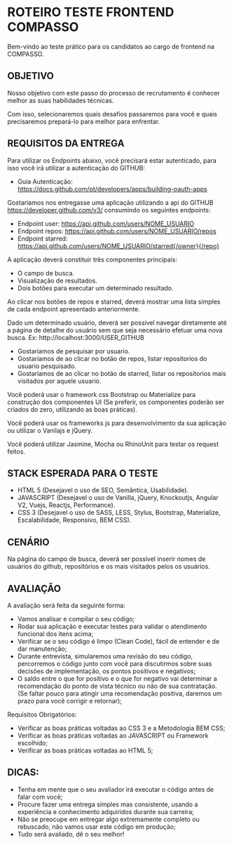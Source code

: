 # ROTEIRO TESTE FRONTEND COMPASSO

Bem-vindo ao teste prático para os candidatos ao cargo de frontend na COMPASSO.


## OBJETIVO

Nosso objetivo com este passo do processo de recrutamento é conhecer melhor as suas habilidades técnicas.

Com isso, selecionaremos quais desafios passaremos para você e quais precisaremos prepará-lo para melhor para enfrentar.


## REQUISITOS DA ENTREGA

Para utilizar os Endpoints abaixo, você precisará estar autenticado, para isso você irá utilizar a autenticação do GITHUB:
- Guia Autenticação: https://docs.github.com/pt/developers/apps/building-oauth-apps

Gostaríamos nos entregasse uma aplicação utilizando a api do GITHUB https://developer.github.com/v3/ consumindo os seguintes endpoints:
- Endpoint user: https://api.github.com/users/NOME_USUARIO
- Endpoint repos: https://api.github.com/users/NOME_USUARIO/repos
- Endpoint starred: https://api.github.com/users/NOME_USUARIO/starred{/owner}{/repo}

A aplicação deverá constituir três componentes principais: 
- O campo de busca.
- Visualização de resultados.
- Dois botões para executar um determinado resultado.

Ao clicar nos botões de repos e starred, deverá mostrar uma lista simples de cada endpoint
apresentado anteriormente.

Dado um determinado usuário, deverá ser possível navegar diretamente até a página de
detalhe do usuário sem que seja necessário efetuar uma nova busca. Ex: http://localhost:3000/USER_GITHUB

- Gostariamos de pesquisar por usuario.
- Gostariamos de ao clicar no botão de repos, listar repositorios do usuario pesquisado.
- Gostariamos de ao clicar no botão de starred, listar os repositorios mais visitados por aquele usuario.

Você poderá usar o framework css Bootstrap ou Materialize para construção dos componentes UI (Se preferir, os componentes poderão ser criados do zero, utilizando as boas práticas).

Você poderá usar os frameworks js para desenvolvimento da sua aplicação ou utilizar o Vanilajs e jQuery.

Você poderá utilizar Jasmine, Mocha ou RhinoUnit para testar os request feitos.



## STACK ESPERADA PARA O TESTE

- HTML 5 (Desejavel o uso de SEO, Semãntica, Usabilidade).
- JAVASCRIPT (Desejavel o uso de Vanilla, jQuery, Knockoutjs, Angular V2, Vuejs, Reactjs, Performance).
- CSS 3 (Desejavel o uso de SASS, LESS, Stylus, Bootstrap, Materialize, Escalabilidade, Responsivo, BEM CSS).



## CENÁRIO

Na página do campo de busca, deverá ser possível inserir nomes de usuários do github, repositórios e os mais visitados pelos os usuários.



## AVALIAÇÃO

A avaliação será feita da seguinte forma:

- Vamos analisar e compilar o seu código;
- Rodar sua aplicação e executar testes para validar o atendimento funcional dos itens acima;
- Verificar se o seu código é limpo (Clean Code), fácil de entender e de dar manutenção;
- Durante entrevista, simularemos uma revisão do seu código, percorremos o código junto com você para discutirmos sobre suas decisões de implementação, os pontos positivos e negativos;
- O saldo entre o que for positivo e o que for negativo vai determinar a recomendação do ponto de vista técnico ou não de sua contratação. (Se faltar pouco para atingir uma recomendação positiva, daremos um prazo para você corrigir e retornar);

Requisitos Obrigatórios:

- Verificar as boas práticas voltadas ao CSS 3 e a Metodologia BEM CSS;
- Verificar as boas práticas voltadas ao JAVASCRIPT ou Framework escolhido;
- Verificar as boas práticas voltadas ao HTML 5;



## DICAS:

- Tenha em mente que o seu avaliador irá executar o código antes de falar com você;
- Procure fazer uma entrega simples mas consistente, usando a experiência e conhecimento adquiridos durante sua carreira;
- Não se preocupe em entregar algo extremamente completo ou rebuscado, não vamos usar este código em produção;
- Tudo será avaliado, dê o seu melhor!
